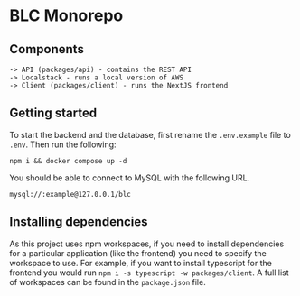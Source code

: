 # BLC Monorepo

## Components
```
-> API (packages/api) - contains the REST API
-> Localstack - runs a local version of AWS
-> Client (packages/client) - runs the NextJS frontend
```

## Getting started
To start the backend and the database, first rename the `.env.example` file to `.env`.
Then run the following:
```
npm i && docker compose up -d
```

You should be able to connect to MySQL with the following URL.
```
mysql://:example@127.0.0.1/blc
```

## Installing dependencies
As this project uses npm workspaces, if you need to install dependencies for a particular application (like the frontend) you need to specify the workspace to use.
For example, if you want to install typescript for the frontend you would run `npm i -s typescript -w packages/client`.
A full list of workspaces can be found in the `package.json` file.